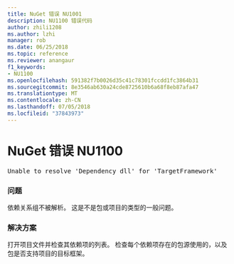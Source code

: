 ```yaml
---
title: NuGet 错误 NU1001
description: NU1100 错误代码
author: zhili1208
ms.author: lzhi
manager: rob
ms.date: 06/25/2018
ms.topic: reference
ms.reviewer: anangaur
f1_keywords:
- NU1100
ms.openlocfilehash: 591382f7b0026d35c41c78301fccdd1fc3864b31
ms.sourcegitcommit: 8e3546ab630a24cde8725610b6a68f8eb87afa47
ms.translationtype: MT
ms.contentlocale: zh-CN
ms.lasthandoff: 07/05/2018
ms.locfileid: "37843973"
---
```

# <a name="nuget-error-nu1100"></a>NuGet 错误 NU1100

<pre>Unable to resolve 'Dependency dll' for 'TargetFramework'</pre>

### <a name="issue"></a>问题
依赖关系组不被解析。 这是不是包或项目的类型的一般问题。

### <a name="solution"></a>解决方案
打开项目文件并检查其依赖项的列表。 检查每个依赖项存在的包源使用的，以及包是否支持项目的目标框架。